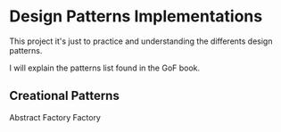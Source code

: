 # Design Patterns Implementations
This project it's just to practice and understanding the differents design patterns.

I will explain the patterns list found in the GoF book.

## Creational Patterns
Abstract Factory
Factory